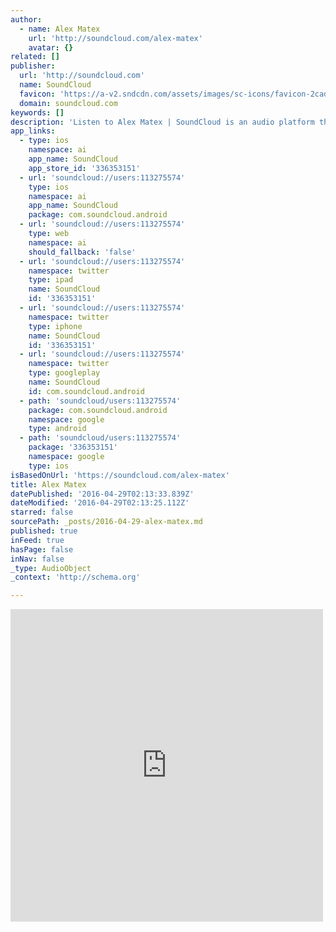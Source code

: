 ```yaml
---
author:
  - name: Alex Matex
    url: 'http://soundcloud.com/alex-matex'
    avatar: {}
related: []
publisher:
  url: 'http://soundcloud.com'
  name: SoundCloud
  favicon: 'https://a-v2.sndcdn.com/assets/images/sc-icons/favicon-2cadd14b.ico'
  domain: soundcloud.com
keywords: []
description: 'Listen to Alex Matex | SoundCloud is an audio platform that lets you listen to what you love and share the sounds you create.. 2 Tracks. 31 Followers. Stream Tracks and Playlists from Alex Matex on your desktop or mobile device.'
app_links:
  - type: ios
    namespace: ai
    app_name: SoundCloud
    app_store_id: '336353151'
  - url: 'soundcloud://users:113275574'
    type: ios
    namespace: ai
    app_name: SoundCloud
    package: com.soundcloud.android
  - url: 'soundcloud://users:113275574'
    type: web
    namespace: ai
    should_fallback: 'false'
  - url: 'soundcloud://users:113275574'
    namespace: twitter
    type: ipad
    name: SoundCloud
    id: '336353151'
  - url: 'soundcloud://users:113275574'
    namespace: twitter
    type: iphone
    name: SoundCloud
    id: '336353151'
  - url: 'soundcloud://users:113275574'
    namespace: twitter
    type: googleplay
    name: SoundCloud
    id: com.soundcloud.android
  - path: 'soundcloud/users:113275574'
    package: com.soundcloud.android
    namespace: google
    type: android
  - path: 'soundcloud/users:113275574'
    package: '336353151'
    namespace: google
    type: ios
isBasedOnUrl: 'https://soundcloud.com/alex-matex'
title: Alex Matex
datePublished: '2016-04-29T02:13:33.839Z'
dateModified: '2016-04-29T02:13:25.112Z'
starred: false
sourcePath: _posts/2016-04-29-alex-matex.md
published: true
inFeed: true
hasPage: false
inNav: false
_type: AudioObject
_context: 'http://schema.org'

---
```

<iframe src="https://cdn.embedly.com/widgets/media.html?src=https%3A%2F%2Fw.soundcloud.com%2Fplayer%2F%3Fvisual%3Dtrue%26url%3Dhttp%253A%252F%252Fapi.soundcloud.com%252Fusers%252F113275574%26show_artwork%3Dtrue&amp;url=https%3A%2F%2Fsoundcloud.com%2Falex-matex&amp;image=http%3A%2F%2Fi1.sndcdn.com%2Favatars-000146745257-9ryduc-t500x500.jpg&amp;key=b7d04c9b404c499eba89ee7072e1c4f7&amp;type=text%2Fhtml&amp;schema=soundcloud" width="500" height="500" scrolling="no" frameborder="0" allowfullscreen="" style=""></iframe>